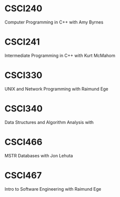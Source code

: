 # CSCI240 <br />
Computer Programming in C++ with Amy Byrnes

# CSCI241 <br />
Intermediate Programming in C++ with Kurt McMahom

# CSCI330 <br />
UNIX and Network Programming with Raimund Ege

# CSCI340 <br />
Data Structures and Algorithm Analysis with

# CSCI466 <br />
MSTR Databases with Jon Lehuta

# CSCI467 <br />
Intro to Software Engineering with Raimund Ege
